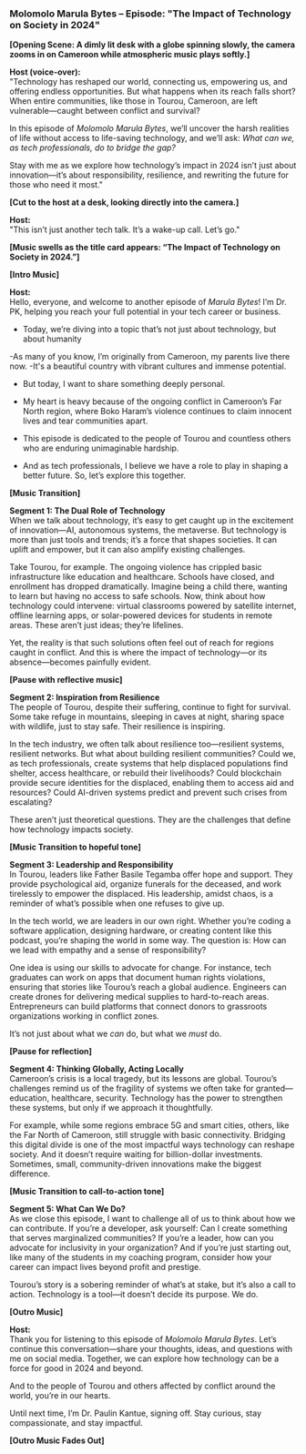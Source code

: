### Molomolo Marula Bytes – Episode: "The Impact of Technology on Society in 2024"

**[Opening Scene: A dimly lit desk with a globe spinning slowly, the camera zooms in on Cameroon while atmospheric music plays softly.]**

**Host (voice-over):**  
"Technology has reshaped our world, connecting us, empowering us, and offering endless opportunities. But what happens when its reach falls short? When entire communities, like those in Tourou, Cameroon, are left vulnerable—caught between conflict and survival?  

In this episode of *Molomolo Marula Bytes*, we’ll uncover the harsh realities of life without access to life-saving technology, and we’ll ask: *What can we, as tech professionals, do to bridge the gap?*  

Stay with me as we explore how technology’s impact in 2024 isn’t just about innovation—it’s about responsibility, resilience, and rewriting the future for those who need it most."  

**[Cut to the host at a desk, looking directly into the camera.]**

**Host:**  
"This isn’t just another tech talk. It’s a wake-up call. Let’s go."  

**[Music swells as the title card appears: “The Impact of Technology on Society in 2024.”]**

**[Intro Music]**

**Host:**  
Hello, everyone, and welcome to another episode of *Marula Bytes*! I’m Dr. PK, helping you reach your full potential in your tech career or business. 
- Today, we’re diving into a topic that’s not just about technology, but about humanity 

-As many of you know, I’m originally from Cameroon, my parents live there now. 
-It's a beautiful country with vibrant cultures and immense potential. 
- But today, I want to share something deeply personal.
- My heart is heavy because of the ongoing conflict in Cameroon’s Far North region, where Boko Haram’s violence continues to claim innocent lives and tear communities apart.  

- This episode is dedicated to the people of Tourou and countless others who are enduring unimaginable hardship.
- And as tech professionals, I believe we have a role to play in shaping a better future. So, let’s explore this together.  

**[Music Transition]**

**Segment 1: The Dual Role of Technology**  
When we talk about technology, it’s easy to get caught up in the excitement of innovation—AI, autonomous systems, the metaverse. But technology is more than just tools and trends; it’s a force that shapes societies. It can uplift and empower, but it can also amplify existing challenges.  

Take Tourou, for example. The ongoing violence has crippled basic infrastructure like education and healthcare. Schools have closed, and enrollment has dropped dramatically. Imagine being a child there, wanting to learn but having no access to safe schools. Now, think about how technology could intervene: virtual classrooms powered by satellite internet, offline learning apps, or solar-powered devices for students in remote areas. These aren’t just ideas; they’re lifelines.

Yet, the reality is that such solutions often feel out of reach for regions caught in conflict. And this is where the impact of technology—or its absence—becomes painfully evident.

**[Pause with reflective music]**

**Segment 2: Inspiration from Resilience**  
The people of Tourou, despite their suffering, continue to fight for survival. Some take refuge in mountains, sleeping in caves at night, sharing space with wildlife, just to stay safe. Their resilience is inspiring.  

In the tech industry, we often talk about resilience too—resilient systems, resilient networks. But what about building resilient communities? Could we, as tech professionals, create systems that help displaced populations find shelter, access healthcare, or rebuild their livelihoods? Could blockchain provide secure identities for the displaced, enabling them to access aid and resources? Could AI-driven systems predict and prevent such crises from escalating?  

These aren’t just theoretical questions. They are the challenges that define how technology impacts society.  

**[Music Transition to hopeful tone]**

**Segment 3: Leadership and Responsibility**  
In Tourou, leaders like Father Basile Tegamba offer hope and support. They provide psychological aid, organize funerals for the deceased, and work tirelessly to empower the displaced. His leadership, amidst chaos, is a reminder of what’s possible when one refuses to give up.  

In the tech world, we are leaders in our own right. Whether you’re coding a software application, designing hardware, or creating content like this podcast, you’re shaping the world in some way. The question is: How can we lead with empathy and a sense of responsibility?  

One idea is using our skills to advocate for change. For instance, tech graduates can work on apps that document human rights violations, ensuring that stories like Tourou’s reach a global audience. Engineers can create drones for delivering medical supplies to hard-to-reach areas. Entrepreneurs can build platforms that connect donors to grassroots organizations working in conflict zones.  

It’s not just about what we *can* do, but what we *must* do.

**[Pause for reflection]**

**Segment 4: Thinking Globally, Acting Locally**  
Cameroon’s crisis is a local tragedy, but its lessons are global. Tourou’s challenges remind us of the fragility of systems we often take for granted—education, healthcare, security. Technology has the power to strengthen these systems, but only if we approach it thoughtfully.  

For example, while some regions embrace 5G and smart cities, others, like the Far North of Cameroon, still struggle with basic connectivity. Bridging this digital divide is one of the most impactful ways technology can reshape society. And it doesn’t require waiting for billion-dollar investments. Sometimes, small, community-driven innovations make the biggest difference.  

**[Music Transition to call-to-action tone]**

**Segment 5: What Can We Do?**  
As we close this episode, I want to challenge all of us to think about how we can contribute. If you’re a developer, ask yourself: Can I create something that serves marginalized communities? If you’re a leader, how can you advocate for inclusivity in your organization? And if you’re just starting out, like many of the students in my coaching program, consider how your career can impact lives beyond profit and prestige.  

Tourou’s story is a sobering reminder of what’s at stake, but it’s also a call to action. Technology is a tool—it doesn’t decide its purpose. We do.  

**[Outro Music]**

**Host:**  
Thank you for listening to this episode of *Molomolo Marula Bytes*. Let’s continue this conversation—share your thoughts, ideas, and questions with me on social media. Together, we can explore how technology can be a force for good in 2024 and beyond.  

And to the people of Tourou and others affected by conflict around the world, you’re in our hearts.  

Until next time, I’m Dr. Paulin Kantue, signing off. Stay curious, stay compassionate, and stay impactful.  

**[Outro Music Fades Out]**
